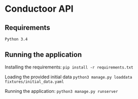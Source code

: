 Conductoor API
==============

Requirements
------------
`Python 3.4`

Running the application
-----------------------

Installing the requirements:
`pip install -r requirements.txt`

Loading the provided initial data
`python3 manage.py loaddata fixtures/initial_data.yaml`

Running the application:
`python3 manage.py runserver`

